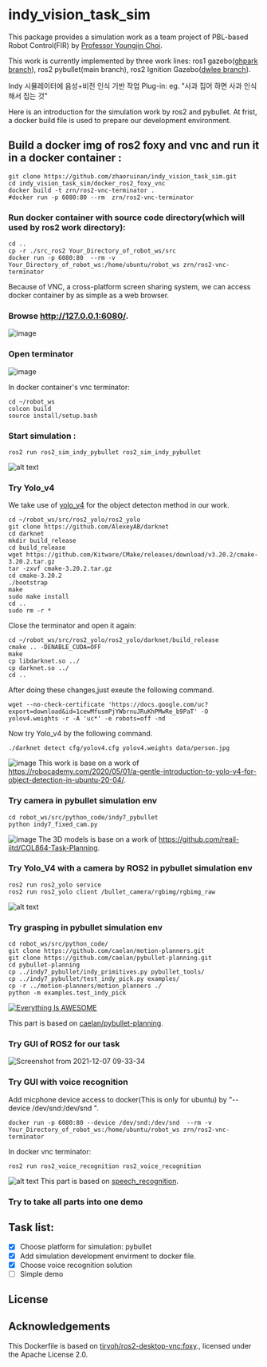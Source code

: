 # indy_vision_task_sim

This package provides a simulation work as a team project of PBL-based Robot Control(FIR) by [Professor Youngjin Choi](http://biorobotics.hanyang.ac.kr/doku.php?id=faculty).

This work is currently implemented by three work lines: ros1 gazebo([ghpark branch](https://github.com/zhaoruinan/indy_vision_task_sim/tree/ghpark)), ros2 pybullet(main branch), ros2 Ignition Gazebo([dwlee branch](https://github.com/zhaoruinan/indy_vision_task_sim/tree/dwlee)).

Indy 시뮬레이터에 음성+비전 인식 기반 작업 Plug-in: eg. "사과 집어 하면 사과 인식해서 집는 것"

Here is an introduction for the simulation work by ros2 and pybullet.
At frist, a docker build file is used to prepare our development environment.
## Build a docker img of ros2 foxy and vnc and run it in a docker container :
```
git clone https://github.com/zhaoruinan/indy_vision_task_sim.git
cd indy_vision_task_sim/docker_ros2_foxy_vnc
docker build -t zrn/ros2-vnc-terminator .
#docker run -p 6080:80 --rm  zrn/ros2-vnc-terminator
```
### Run docker container with source code directory(which will used by ros2 work directory):
```
cd ..
cp -r ./src_ros2 Your_Directory_of_robot_ws/src
docker run -p 6080:80  --rm -v Your_Directory_of_robot_ws:/home/ubuntu/robot_ws zrn/ros2-vnc-terminator
```
Because of VNC, a cross-platform screen sharing system, we can access docker container by as simple as a web browser.
### Browse http://127.0.0.1:6080/.
![image](https://drive.google.com/uc?export=view&id=1y--w7AkzVEeZiPnKm2RK04HblnDSJOwY)

### Open terminator
![image](https://drive.google.com/uc?export=view&id=1vJrLM5m_PGW4r4tshQCVVFYkEQRlwaPT)

In docker container's vnc terminator:
```
cd ~/robot_ws
colcon build
source install/setup.bash
```
### Start simulation :
```
ros2 run ros2_sim_indy_pybullet ros2_sim_indy_pybullet
```
![alt text](images/ros_img_pybullet.png)


### Try Yolo_v4
We take use of [yolo_v4](https://arxiv.org/abs/2004.10934) for the object detecton method in our work.
```
cd ~/robot_ws/src/ros2_yolo/ros2_yolo
git clone https://github.com/AlexeyAB/darknet
cd darknet
mkdir build_release
cd build_release
wget https://github.com/Kitware/CMake/releases/download/v3.20.2/cmake-3.20.2.tar.gz
tar -zxvf cmake-3.20.2.tar.gz
cd cmake-3.20.2
./bootstrap
make 
sudo make install 
cd ..
sudo rm -r *
```
Close the terminator and open it again:
```
cd ~/robot_ws/src/ros2_yolo/ros2_yolo/darknet/build_release
cmake .. -DENABLE_CUDA=OFF
make
cp libdarknet.so ../
cp darknet.so ../
cd ..
```

After doing these changes,just exeute the following command.
```
wget --no-check-certificate 'https://docs.google.com/uc?export=download&id=1cewMfusmPjYWbrnuJRuKhPMwRe_b9PaT' -O yolov4.weights -r -A 'uc*' -e robots=off -nd
```
Now try Yolo_v4 by the following command.
```
./darknet detect cfg/yolov4.cfg yolov4.weights data/person.jpg
```
![image](https://drive.google.com/uc?export=view&id=1Hdovr7VZ3_Ui6_pGOD8DN75uE3_nnTuZ)
This work is base on a work of https://robocademy.com/2020/05/01/a-gentle-introduction-to-yolo-v4-for-object-detection-in-ubuntu-20-04/.

### Try camera in pybullet simulation env
```
cd robot_ws/src/python_code/indy7_pybullet
python indy7_fixed_cam.py
```
![image](https://drive.google.com/uc?export=view&id=1NJfLWYu2la53zWbTR2pf7rPufktNRMcT)
The 3D models is base on a work of https://github.com/reail-iitd/COL864-Task-Planning.
### Try Yolo_V4 with a camera by ROS2 in pybullet simulation env 

```
ros2 run ros2_yolo service
ros2 run ros2_yolo client /bullet_camera/rgbimg/rgbimg_raw
```
![alt text](images/ros2_yolo.png)
### Try grasping in pybullet simulation env

```
cd robot_ws/src/python_code/
git clone https://github.com/caelan/motion-planners.git
git clone https://github.com/caelan/pybullet-planning.git
cd pybullet-planning
cp ../indy7_pybullet/indy_primitives.py pybullet_tools/
cp ../indy7_pybullet/test_indy_pick.py examples/
cp -r ../motion-planners/motion_planners ./
python -m examples.test_indy_pick
```
[![Everything Is AWESOME](https://yt-embed.herokuapp.com/embed?v=GvZ9Z4I_hWY)](https://www.youtube.com/watch?v=GvZ9Z4I_hWY "Everything Is AWESOME")

This part is based on [caelan/pybullet-planning](https://github.com/caelan/pybullet-planning).

### Try GUI of ROS2 for our task
![Screenshot from 2021-12-07 09-33-34](https://user-images.githubusercontent.com/48356668/144956041-58296c04-737c-4325-8f17-1177690acfe3.png)
### Try GUI with voice recognition
Add micphone device access to docker(This is only for ubuntu) by "--device /dev/snd:/dev/snd ".
```
docker run -p 6080:80 --device /dev/snd:/dev/snd  --rm -v Your_Directory_of_robot_ws:/home/ubuntu/robot_ws zrn/ros2-vnc-terminator
```
In docker vnc terminator:
```
ros2 run ros2_voice_recognition ros2_voice_recognition
```
![alt text](images/ros2_voice_recognition.png)
This part is based on [speech_recognition](https://github.com/Uberi/speech_recognition).
### Try to take all parts into one demo

## Task list:
- [x] Choose platform for simulation: pybullet
- [x] Add simulation development envirment to docker file.
- [x] Choose voice recognition solution
- [ ] Simple demo

## License
## Acknowledgements
This Dockerfile is based on [tiryoh/ros2-desktop-vnc:foxy](https://github.com/Tiryoh/docker-ros2-desktop-vnc)., licensed under the Apache License 2.0.
